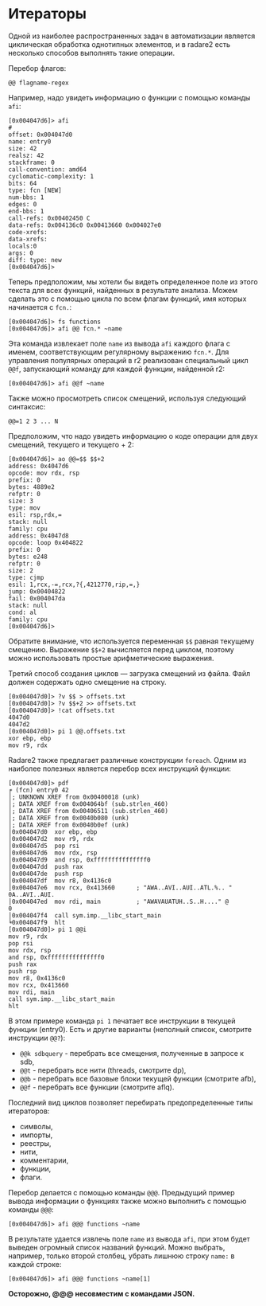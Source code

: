 # Итераторы

Одной из наиболее распространенных задач в автоматизации является циклическая обработка однотипных элементов, и в radare2 есть несколько способов выполнять такие операции.

Перебор флагов:
```
@@ flagname-regex
```

Например, надо увидеть информацию о функции с помощью команды `afi`:
```
[0x004047d6]> afi
#
offset: 0x004047d0
name: entry0
size: 42
realsz: 42
stackframe: 0
call-convention: amd64
cyclomatic-complexity: 1
bits: 64
type: fcn [NEW]
num-bbs: 1
edges: 0
end-bbs: 1
call-refs: 0x00402450 C
data-refs: 0x004136c0 0x00413660 0x004027e0
code-xrefs:
data-xrefs:
locals:0
args: 0
diff: type: new
[0x004047d6]>
```
Теперь предположим, мы хотели бы видеть определенное поле из этого текста для всех функций, найденных в результате анализа. Можем сделать это с помощью цикла по всем флагам функций, имя которых начинается с `fcn.`:
```
[0x004047d6]> fs functions
[0x004047d6]> afi @@ fcn.* ~name
```
Эта команда извлекает поле `name` из вывода `afi` каждого флага с именем, соответствующим регулярному выражению `fcn.*`. Для управления популярных операций в r2 реализован специальный цикл `@@f`, запускающий команду для каждой функции, найденной r2:
```
[0x004047d6]> afi @@f ~name
```

Также можно просмотреть список смещений, используя следующий синтаксис:
```
@@=1 2 3 ... N
```
Предположим, что надо увидеть информацию о коде операции для двух смещений, текущего и текущего + 2:

```
[0x004047d6]> ao @@=$$ $$+2
address: 0x4047d6
opcode: mov rdx, rsp
prefix: 0
bytes: 4889e2
refptr: 0
size: 3
type: mov
esil: rsp,rdx,=
stack: null
family: cpu
address: 0x4047d8
opcode: loop 0x404822
prefix: 0
bytes: e248
refptr: 0
size: 2
type: cjmp
esil: 1,rcx,-=,rcx,?{,4212770,rip,=,}
jump: 0x00404822
fail: 0x004047da
stack: null
cond: al
family: cpu
[0x004047d6]>
```
Обратите внимание, что используется переменная `$$` равная текущему смещению. Выражение `$$+2` вычисляется перед циклом, поэтому можно использовать простые арифметические выражения.

Третий способ создания циклов — загрузка смещений из файла. Файл должен содержать одно смещение на строку.
```
[0x004047d0]> ?v $$ > offsets.txt
[0x004047d0]> ?v $$+2 >> offsets.txt
[0x004047d0]> !cat offsets.txt
4047d0
4047d2
[0x004047d0]> pi 1 @@.offsets.txt
xor ebp, ebp
mov r9, rdx
```

Radare2 также предлагает различные конструкции `foreach`. Одним из наиболее полезных является перебор всех инструкций функции:
```
[0x004047d0]> pdf
╒ (fcn) entry0 42
│; UNKNOWN XREF from 0x00400018 (unk)
│; DATA XREF from 0x004064bf (sub.strlen_460)
│; DATA XREF from 0x00406511 (sub.strlen_460)
│; DATA XREF from 0x0040b080 (unk)
│; DATA XREF from 0x0040b0ef (unk)
│0x004047d0  xor ebp, ebp
│0x004047d2  mov r9, rdx
│0x004047d5  pop rsi
│0x004047d6  mov rdx, rsp
│0x004047d9  and rsp, 0xfffffffffffffff0
│0x004047dd  push rax
│0x004047de  push rsp
│0x004047df  mov r8, 0x4136c0
│0x004047e6  mov rcx, 0x413660      ; "AWA..AVI..AUI..ATL.%.. "
0A..AVI..AUI.
│0x004047ed  mov rdi, main          ; "AWAVAUATUH..S..H...." @
0
│0x004047f4  call sym.imp.__libc_start_main
╘0x004047f9  hlt
[0x004047d0]> pi 1 @@i
mov r9, rdx
pop rsi
mov rdx, rsp
and rsp, 0xfffffffffffffff0
push rax
push rsp
mov r8, 0x4136c0
mov rcx, 0x413660
mov rdi, main
call sym.imp.__libc_start_main
hlt
```
В этом примере команда `pi 1` печатает все инструкции в текущей функции (entry0).
Есть и другие варианты (неполный список, смотрите инструкции `@@?`):
- `@@k sdbquery` - перебрать все смещения, полученные в запросе к sdb,
- `@@t` - перебрать все нити (threads, смотрите dp),
- `@@b` - перебрать все базовые блоки текущей функции (смотрите afb),
- `@@f` - перебрать все функции (смотрите aflq).

Последний вид циклов позволяет перебирать предопределенные типы итераторов:

- символы,
- импорты,
- реестры,
- нити,
- комментарии,
- функции,
- флаги.

Перебор делается с помощью команды `@@@`. Предыдущий пример вывода информации о функциях также можно выполнить с помощью команды `@@@`:

```
[0x004047d6]> afi @@@ functions ~name
```
В результате удается извлечь поле `name` из вывода `afi`, при этом будет выведен огромный список названий функций. Можно выбрать, например, только второй столбец, убрать лишнюю строку `name:` в каждой строке:
```
[0x004047d6]> afi @@@ functions ~name[1]
```

**Осторожно, @@@ несовместим с командами JSON.**
